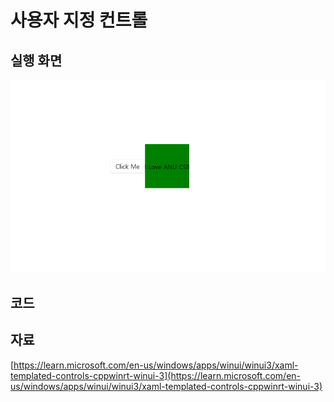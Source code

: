 # 사용자 지정 컨트롤
## 실행 화면
![img](img/BGLabel.PNG)
## 코드

## 자료
[https://learn.microsoft.com/en-us/windows/apps/winui/winui3/xaml-templated-controls-cppwinrt-winui-3](https://learn.microsoft.com/en-us/windows/apps/winui/winui3/xaml-templated-controls-cppwinrt-winui-3)
